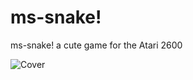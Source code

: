 ms-snake!
=========

ms-snake! a cute game for the Atari 2600

![Cover](https://raw.github.com/mad4j/ms-snake/master/art/cover/643021588-main-with-logo.jpg)
